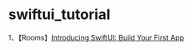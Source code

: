 # swiftui_tutorial

1、【Rooms】[Introducing SwiftUI: Build Your First App](https://developer.apple.com/videos/play/wwdc2019/204/)
